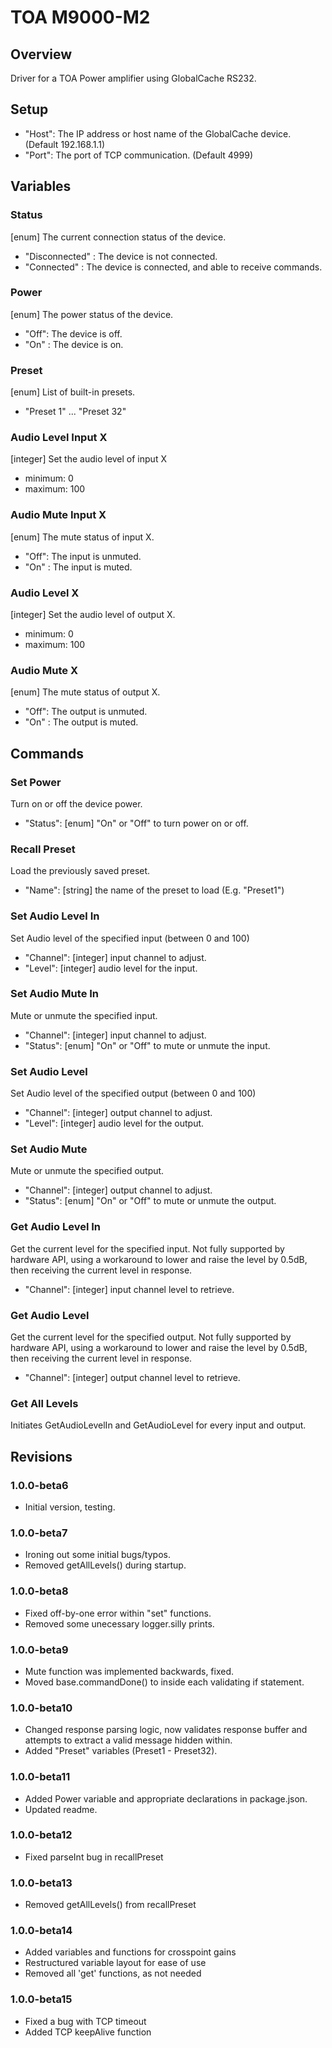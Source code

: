 # TOA M9000-M2

## Overview

Driver for a TOA Power amplifier using GlobalCache RS232.
  
## Setup

 - "Host": The IP address or host name of the GlobalCache device. (Default 192.168.1.1)
 - "Port": The port of TCP communication. (Default 4999)

## Variables

### Status

[enum] The current connection status of the device.
 - "Disconnected" : The device is not connected.
 - "Connected" : The device is connected, and able to receive commands.

### Power

[enum] The power status of the device.
 - "Off": The device is off.
 - "On" : The device is on.

### Preset

[enum] List of built-in presets.
 - "Preset 1" ... "Preset 32"

### Audio Level Input X

[integer] Set the audio level of input X
 - minimum: 0
 - maximum: 100

### Audio Mute Input X

[enum] The mute status of input X.
 - "Off": The input is unmuted.
 - "On" : The input is muted.

### Audio Level X

[integer] Set the audio level of output X.
 - minimum: 0
 - maximum: 100

### Audio Mute X

[enum] The mute status of output X.
 - "Off": The output is unmuted.
 - "On" : The output is muted.

## Commands

### Set Power
Turn on or off the device power.
 - "Status": [enum] "On" or "Off" to turn power on or off.

### Recall Preset
Load the previously saved preset.
 - "Name": [string] the name of the preset to load (E.g. "Preset1")

### Set Audio Level In
Set Audio level of the specified input (between 0 and 100)
 - "Channel": [integer] input channel to adjust.
 - "Level": [integer] audio level for the input.

### Set Audio Mute In
Mute or unmute the specified input.
 - "Channel": [integer] input channel to adjust.
 - "Status": [enum] "On" or "Off" to mute or unmute the input.

### Set Audio Level
Set Audio level of the specified output (between 0 and 100)
 - "Channel": [integer] output channel to adjust.
 - "Level": [integer] audio level for the output.

### Set Audio Mute
Mute or unmute the specified output.
 - "Channel": [integer] output channel to adjust.
 - "Status": [enum] "On" or "Off" to mute or unmute the output.

### Get Audio Level In
Get the current level for the specified input. Not fully supported by hardware API, using a workaround to lower and raise the level by 0.5dB, then receiving the current level in response.
 - "Channel": [integer] input channel level  to retrieve.

### Get Audio Level
Get the current level for the specified output. Not fully supported by hardware API, using a workaround to lower and raise the level by 0.5dB, then receiving the current level in response.
 - "Channel": [integer] output channel level to retrieve.

### Get All Levels
Initiates GetAudioLevelIn and GetAudioLevel for every input and output.

## Revisions

### 1.0.0-beta6

- Initial version, testing.

### 1.0.0-beta7

- Ironing out some initial bugs/typos.
- Removed getAllLevels() during startup.

### 1.0.0-beta8

- Fixed off-by-one error within "set" functions.
- Removed some unecessary logger.silly prints.

### 1.0.0-beta9

- Mute function was implemented backwards, fixed.
- Moved base.commandDone() to inside each validating if statement.

### 1.0.0-beta10

- Changed response parsing logic, now validates response buffer and attempts to extract a valid message hidden within.
- Added "Preset" variables (Preset1 - Preset32).

### 1.0.0-beta11

- Added Power variable and appropriate declarations in package.json.
- Updated readme.

### 1.0.0-beta12

- Fixed parseInt bug in recallPreset

### 1.0.0-beta13

- Removed getAllLevels() from recallPreset

### 1.0.0-beta14

- Added variables and functions for crosspoint gains
- Restructured variable layout for ease of use
- Removed all 'get' functions, as not needed

### 1.0.0-beta15

- Fixed a bug with TCP timeout
- Added TCP keepAlive function